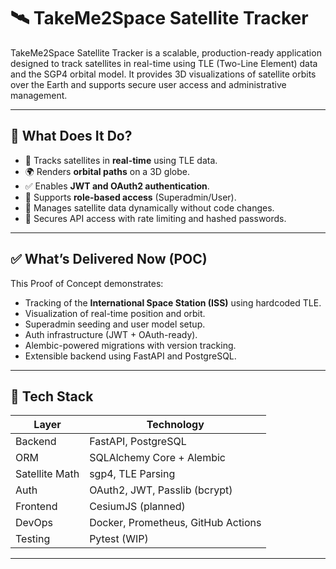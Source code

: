 # 🛰️ TakeMe2Space Satellite Tracker

TakeMe2Space Satellite Tracker is a scalable, production-ready application designed to track satellites in real-time using TLE (Two-Line Element) data and the SGP4 orbital model. It provides 3D visualizations of satellite orbits over the Earth and supports secure user access and administrative management.

---

## 🚀 What Does It Do?

- 🔭 Tracks satellites in **real-time** using TLE data.
- 🌍 Renders **orbital paths** on a 3D globe.
- ✅ Enables **JWT and OAuth2 authentication**.
- 👤 Supports **role-based access** (Superadmin/User).
- 📡 Manages satellite data dynamically without code changes.
- 🔐 Secures API access with rate limiting and hashed passwords.

---

## ✅ What’s Delivered Now (POC)

This Proof of Concept demonstrates:

- Tracking of the **International Space Station (ISS)** using hardcoded TLE.
- Visualization of real-time position and orbit.
- Superadmin seeding and user model setup.
- Auth infrastructure (JWT + OAuth-ready).
- Alembic-powered migrations with version tracking.
- Extensible backend using FastAPI and PostgreSQL.

---

## 🧱 Tech Stack

| Layer           | Technology                          |
|----------------|--------------------------------------|
| Backend         | FastAPI, PostgreSQL                 |
| ORM             | SQLAlchemy Core + Alembic           |
| Satellite Math  | sgp4, TLE Parsing                   |
| Auth            | OAuth2, JWT, Passlib (bcrypt)       |
| Frontend        | CesiumJS (planned)                  |
| DevOps          | Docker, Prometheus, GitHub Actions  |
| Testing         | Pytest (WIP)                        |

---
